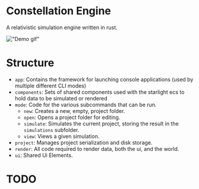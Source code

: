 # Constellation Engine
A relativistic simulation engine written in rust.

!["Demo gif"](demo.gif)

# Structure

- `app`: Contains the framework for launching console applications (used by multiple different CLI modes)
- `components`: Sets of shared components used with the starlight ecs to hold data to be simulated or rendered
- `mode`: Code for the various subcommands that can be run.
    - `new`: Creates a new, empty, project folder.
    - `open`: Opens a project folder for editing.
    - `simulate`: Simulates the current project, storing the result in the `simulations` subfolder.
    - `view`: Views a given simulation.
- `project`: Manages project serialization and disk storage.
- `render`: All code required to render data, both the ui, and the world.
- `ui`: Shared Ui Elements.

# TODO